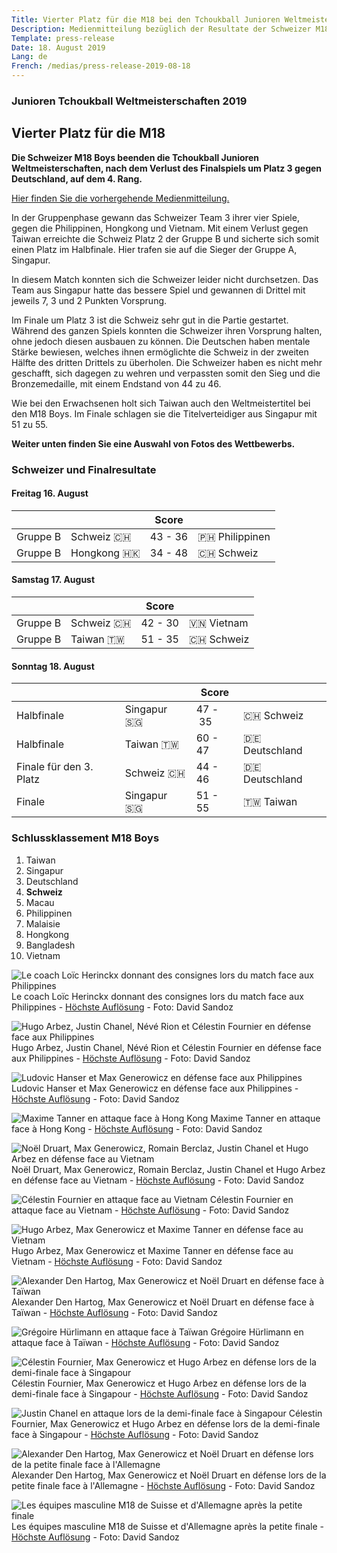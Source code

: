 ```yaml
---
Title: Vierter Platz für die M18 bei den Tchoukball Junioren Weltmeisterschaften
Description: Medienmitteilung bezüglich der Resultate der Schweizer M18 Boys an den FITB 2019 Tchoukball Junioren Weltmeisterschaften
Template: press-release
Date: 18. August 2019
Lang: de
French: /medias/press-release-2019-08-18
---
```


### Junioren Tchoukball Weltmeisterschaften 2019
## Vierter Platz für die M18

**Die Schweizer M18 Boys beenden die Tchoukball Junioren Weltmeisterschaften, nach dem Verlust des Finalspiels um Platz 3 gegen Deutschland, auf dem 4. Rang.**

[Hier finden Sie die vorhergehende Medienmitteilung.](/de/medias)

In der Gruppenphase gewann das Schweizer Team 3 ihrer vier Spiele, gegen die Philippinen, Hongkong und Vietnam. Mit einem Verlust gegen Taiwan erreichte die Schweiz Platz 2 der Gruppe B und sicherte sich somit einen Platz im Halbfinale. Hier trafen sie auf die Sieger der Gruppe A, Singapur.

In diesem Match konnten sich die Schweizer leider nicht durchsetzen. Das Team aus Singapur hatte das bessere Spiel und gewannen di Drittel mit jeweils 7, 3 und 2 Punkten Vorsprung.

Im Finale um Platz 3 ist die Schweiz sehr gut in die Partie gestartet. Während des ganzen Spiels konnten die Schweizer ihren Vorsprung halten, ohne jedoch diesen ausbauen zu können. Die Deutschen haben mentale Stärke bewiesen, welches ihnen ermöglichte die Schweiz in der zweiten Hälfte des dritten Drittels zu überholen. Die Schweizer haben es nicht mehr geschafft, sich dagegen zu wehren und verpassten somit den Sieg und die Bronzemedaille, mit einem Endstand von 44 zu 46.

Wie bei den Erwachsenen holt sich Taiwan auch den Weltmeistertitel bei den M18 Boys. Im Finale schlagen sie die Titelverteidiger aus Singapur mit 51 zu 55.

**Weiter unten finden Sie eine Auswahl von Fotos des Wettbewerbs.**

### Schweizer und Finalresultate

#### Freitag 16. August

|          |                | Score |                |
|----------|----------------|-------|----------------|
| Gruppe B | Schweiz 🇨🇭      | 43&nbsp;-&nbsp;36 | 🇵🇭 Philippinen |
| Gruppe B | Hongkong 🇭🇰   | 34 - 48 | 🇨🇭 Schweiz |


#### Samstag 17. August

|          |               | Score |                |
|----------|---------------|-------|----------------|
| Gruppe B | Schweiz 🇨🇭     | 42&nbsp;-&nbsp;30 | 🇻🇳 Vietnam |
| Gruppe B | Taiwan 🇹🇼     | 51 - 35 | 🇨🇭 Schweiz |


#### Sonntag 18. August

|               |                | Score |                |
|---------------|----------------|-------|----------------|
| Halbfinale   | Singapur 🇸🇬   | 47&nbsp;-&nbsp;35 | 🇨🇭 Schweiz     |
| Halbfinale   | Taiwan 🇹🇼 | 60 - 47 | 🇩🇪 Deutschland |
| Finale für den 3. Platz | Schweiz 🇨🇭 | 44 - 46 | 🇩🇪 Deutschland |
| Finale | Singapur 🇸🇬 | 51 - 55 | 🇹🇼 Taiwan |

### Schlussklassement M18 Boys

1. Taiwan
2. Singapur
3. Deutschland
4. **Schweiz**
5. Macau
6. Philippinen
7. Malaisie
8. Hongkong
9. Bangladesh
10. Vietnam



![Le coach Loïc Herinckx donnant des consignes lors du match face aux Philippines](/assets/images/photos/20190816_WYTC_Jour1_DSandoz_4212_web.jpg)
Le coach Loïc Herinckx donnant des consignes lors du match face aux Philippines - [Höchste Auflösung](https://files.tchoukball.ch/medias/2019/wtc2019/2019-08-16/20190816_WYTC_Jour1_DSandoz_4212.jpg) - Foto: David Sandoz

![Hugo Arbez, Justin Chanel, Névé Rion et Célestin Fournier en défense face aux Philippines](/assets/images/photos/20190816_WYTC_Jour1_DSandoz_4231_web.jpg)
Hugo Arbez, Justin Chanel, Névé Rion et Célestin Fournier en défense face aux Philippines - [Höchste Auflösung](https://files.tchoukball.ch/medias/2019/wtc2019/2019-08-16/20190816_WYTC_Jour1_DSandoz_4231.jpg) - Foto: David Sandoz

![Ludovic Hanser et Max Generowicz en défense face aux Philippines](/assets/images/photos/20190816_WYTC_Jour1_DSandoz_4260_web.jpg)
Ludovic Hanser et Max Generowicz en défense face aux Philippines - [Höchste Auflösung](https://files.tchoukball.ch/medias/2019/wtc2019/2019-08-16/20190816_WYTC_Jour1_DSandoz_4260.jpg) - Foto: David Sandoz

![Maxime Tanner en attaque face à Hong Kong](/assets/images/photos/20190816_WYTC_Jour1_DSandoz_4352_web.jpg)
Maxime Tanner en attaque face à Hong Kong - [Höchste Auflösung](https://files.tchoukball.ch/medias/2019/wtc2019/2019-08-17/20190817_WYTC_Jour1_DSandoz_4352.jpg) - Foto: David Sandoz

![Noël Druart, Max Generowicz, Romain Berclaz, Justin Chanel et Hugo Arbez en défense face au Vietnam](/assets/images/photos/20190817_WYTC_Jour2_DSandoz_4569_web.jpg)
Noël Druart, Max Generowicz, Romain Berclaz, Justin Chanel et Hugo Arbez en défense face au Vietnam - [Höchste Auflösung](https://files.tchoukball.ch/medias/2019/wtc2019/2019-08-17/20190817_WYTC_Jour2_DSandoz_4569.jpg) - Foto: David Sandoz

![Célestin Fournier en attaque face au Vietnam](/assets/images/photos/20190817_WYTC_Jour2_DSandoz_4602_web.jpg)
Célestin Fournier en attaque face au Vietnam - [Höchste Auflösung](https://files.tchoukball.ch/medias/2019/wtc2019/2019-08-17/20190817_WYTC_Jour2_DSandoz_4602.jpg) - Foto: David Sandoz

![Hugo Arbez, Max Generowicz et Maxime Tanner en défense face au Vietnam](/assets/images/photos/20190817_WYTC_Jour2_DSandoz_4631_web.jpg)
Hugo Arbez, Max Generowicz et Maxime Tanner en défense face au Vietnam - [Höchste Auflösung](https://files.tchoukball.ch/medias/2019/wtc2019/2019-08-17/20190817_WYTC_Jour2_DSandoz_4631.jpg) - Foto: David Sandoz

![Alexander Den Hartog, Max Generowicz et Noël Druart en défense face à Taïwan](/assets/images/photos/20190817_WYTC_Jour2_DSandoz_4686_web.jpg)
Alexander Den Hartog, Max Generowicz et Noël Druart en défense face à Taïwan - [Höchste Auflösung](https://files.tchoukball.ch/medias/2019/wtc2019/2019-08-17/20190817_WYTC_Jour2_DSandoz_4686.jpg) - Foto: David Sandoz

![Grégoire Hürlimann en attaque face à Taïwan](/assets/images/photos/20190817_WYTC_Jour2_DSandoz_4723_web.jpg)
Grégoire Hürlimann en attaque face à Taïwan - [Höchste Auflösung](https://files.tchoukball.ch/medias/2019/wtc2019/2019-08-17/20190817_WYTC_Jour2_DSandoz_4723.jpg) - Foto: David Sandoz

![Célestin Fournier, Max Generowicz et Hugo Arbez en défense lors de la demi-finale face à Singapour](/assets/images/photos/20190818_WYTC_Jour3_DSandoz_4772_web.jpg)
Célestin Fournier, Max Generowicz et Hugo Arbez en défense lors de la demi-finale face à Singapour - [Höchste Auflösung](https://files.tchoukball.ch/medias/2019/wtc2019/2019-08-18/20190818_WYTC_Jour3_DSandoz_4772.jpg) - Foto: David Sandoz

![Justin Chanel en attaque lors de la demi-finale face à Singapour](/assets/images/photos/20190818_WYTC_Jour3_DSandoz_4775_web.jpg)
Célestin Fournier, Max Generowicz et Hugo Arbez en défense lors de la demi-finale face à Singapour - [Höchste Auflösung](https://files.tchoukball.ch/medias/2019/wtc2019/2019-08-18/20190818_WYTC_Jour3_DSandoz_4775.jpg) - Foto: David Sandoz

![Alexander Den Hartog, Max Generowicz et Noël Druart en défense lors de la petite finale face à l'Allemagne](/assets/images/photos/20190818_WYTC_Jour3_DSandoz_5037_web.jpg)
Alexander Den Hartog, Max Generowicz et Noël Druart en défense lors de la petite finale face à l'Allemagne - [Höchste Auflösung](https://files.tchoukball.ch/medias/2019/wtc2019/2019-08-18/20190818_WYTC_Jour3_DSandoz_5037.jpg) - Foto: David Sandoz

![Les équipes masculine M18 de Suisse et d'Allemagne après la petite finale](/assets/images/photos/20190818_WYTC_Jour3_DSandoz_5066_web.jpg)
Les équipes masculine M18 de Suisse et d'Allemagne après la petite finale - [Höchste Auflösung](https://files.tchoukball.ch/medias/2019/wtc2019/2019-08-18/20190818_WYTC_Jour3_DSandoz_5066.jpg) - Foto: David Sandoz
